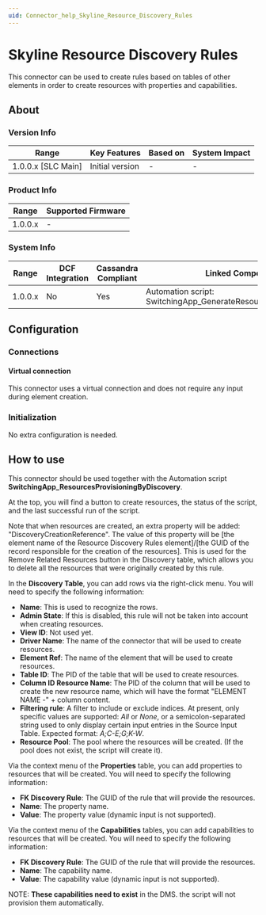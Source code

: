 ```yaml
---
uid: Connector_help_Skyline_Resource_Discovery_Rules
---
```


# Skyline Resource Discovery Rules

This connector can be used to create rules based on tables of other elements in order to create resources with properties and capabilities.

## About

### Version Info

| Range                | Key Features     | Based on     | System Impact     |
|----------------------|------------------|--------------|-------------------|
| 1.0.0.x \[SLC Main\] | Initial version  | \-           | \-                |

### Product Info

| Range     | Supported Firmware     |
|-----------|------------------------|
| 1.0.0.x   | \-                     |

### System Info

| **Range** | **DCF Integration** | **Cassandra Compliant** | **Linked Components**                                             | **Exported Components** |
|-----------|---------------------|-------------------------|-------------------------------------------------------------------|-------------------------|
| 1.0.0.x   | No                  | Yes                     | Automation script: SwitchingApp_GenerateResourcesByDiscoveryRules | \-                      |

## Configuration

### Connections

#### Virtual connection

This connector uses a virtual connection and does not require any input during element creation.

### Initialization

No extra configuration is needed.

## How to use

This connector should be used together with the Automation script **SwitchingApp_ResourcesProvisioningByDiscovery**.

At the top, you will find a button to create resources, the status of the script, and the last successful run of the script.

Note that when resources are created, an extra property will be added: "DiscoveryCreationReference". The value of this property will be \[the element name of the Resource Discovery Rules element\]/\[the GUID of the record responsible for the creation of the resources\]. This is used for the Remove Related Resources button in the Discovery table, which allows you to delete all the resources that were originally created by this rule.

In the **Discovery Table**, you can add rows via the right-click menu. You will need to specify the following information:

- **Name**: This is used to recognize the rows.
- **Admin State**: If this is disabled, this rule will not be taken into account when creating resources.
- **View ID**: Not used yet.
- **Driver Name**: The name of the connector that will be used to create resources.
- **Element Ref**: The name of the element that will be used to create resources.
- **Table ID**: The PID of the table that will be used to create resources.
- **Column ID Resource Name**: The PID of the column that will be used to create the new resource name, which will have the format "ELEMENT NAME -" + column content.
- **Filtering rule**: A filter to include or exclude indices. At present, only specific values are supported:
  *All* or *None*, or a semicolon-separated string used to only display certain input entries in the Source Input Table. Expected format: *A;C-E;G;K-W*.
- **Resource Pool**: The pool where the resources will be created. (If the pool does not exist, the script will create it).

Via the context menu of the **Properties** table, you can add properties to resources that will be created. You will need to specify the following information:

- **FK Discovery Rule**: The GUID of the rule that will provide the resources.
- **Name**: The property name.
- **Value**: The property value (dynamic input is not supported).

Via the context menu of the **Capabilities** tables, you can add capabilities to resources that will be created. You will need to specify the following information:

- **FK Discovery Rule**: The GUID of the rule that will provide the resources.
- **Name**: The capability name.
- **Value**: The capability value (dynamic input is not supported).

NOTE: **These capabilities need to exist** in the DMS. the script will not provision them automatically.

